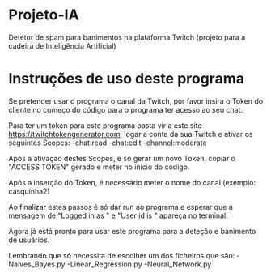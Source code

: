 # Projeto-IA
 Detetor de spam para banimentos na plataforma Twitch (projeto para a cadeira de Inteligência Artificial)

# Instruções de uso deste programa
 Se pretender usar o programa o canal da Twitch, por favor insira o Token do cliente no começo do código para o programa ter acesso ao seu chat. 
 
 Para ter um token para este programa basta vir a este site https://twitchtokengenerator.com, logar a conta da sua Twitch e ativar os seguintes Scopes:
        -chat:read
        -chat:edit
        -channel:moderate
    
 Após a ativação destes Scopes, é só gerar um novo Token, copiar o "ACCESS TOKEN" gerado e meter no início do código.

 Após a inserção do Token, é necessário meter o nome do canal (exemplo: casquinha2)

 Ao finalizar estes passos é só dar run ao programa e esperar que a mensagem de "Logged in as " e "User id is " apareça no terminal.
 
Agora já está pronto para usar este programa para a deteção e banimento de usuários.

Lembrando que só necessita de escolher um dos ficheiros que são:
    -Naives_Bayes.py
    -Linear_Regression.py
    -Neural_Network.py
